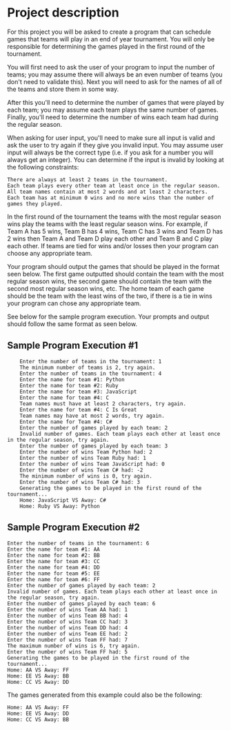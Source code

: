 # Project description

For this project you will be asked to create a program that can schedule games that teams will play in an end of year tournament. You will only be responsible for determining the games played in the first round of the tournament.

You will first need to ask the user of your program to input the number of teams; you may assume there will always be an even number of teams (you don't need to validate this). Next you will need to ask for the names of all of the teams and store them in some way.

After this you'll need to determine the number of games that were played by each team; you may assume each team plays the same number of games. Finally, you'll need to determine the number of wins each team had during the regular season.

When asking for user input, you'll need to make sure all input is valid and ask the user to try again if they give you invalid input. You may assume user input will always be the correct type (i.e. if you ask for a number you will always get an integer). You can determine if the input is invalid by looking at the following constraints:

    There are always at least 2 teams in the tournament.
    Each team plays every other team at least once in the regular season.
    All team names contain at most 2 words and at least 2 characters.
    Each team has at minimum 0 wins and no more wins than the number of games they played.

In the first round of the tournament the teams with the most regular season wins play the teams with the least regular season wins. For example, if Team A has 5 wins, Team B has 4 wins, Team C has 3 wins and Team D has 2 wins then Team A and Team D play each other and Team B and C play each other. If teams are tied for wins and/or losses then your program can choose any appropriate team.

Your program should output the games that should be played in the format seen below. The first game outputted should contain the team with the most regular season wins, the second game should contain the team with the second most regular season wins, etc. The home team of each game should be the team with the least wins of the two, if there is a tie in wins your program can chose any appropriate team.

See below for the sample program execution. Your prompts and output should follow the same format as seen below.

## Sample Program Execution #1

``````
    Enter the number of teams in the tournament: 1
    The minimum number of teams is 2, try again.
    Enter the number of teams in the tournament: 4
    Enter the name for team #1: Python
    Enter the name for team #2: Ruby
    Enter the name for team #3: JavaScript
    Enter the name for team #4: C
    Team names must have at least 2 characters, try again.
    Enter the name for team #4: C Is Great
    Team names may have at most 2 words, try again.
    Enter the name for Team #4: C#
    Enter the number of games played by each team: 2
    Invalid number of games. Each team plays each other at least once in the regular season, try again.
    Enter the number of games played by each team: 3
    Enter the number of wins Team Python had: 2 
    Enter the number of wins Team Ruby had: 1 
    Enter the number of wins Team JavaScript had: 0 
    Enter the number of wins Team C# had: -2
    The minimum number of wins is 0, try again.
    Enter the number of wins Team C# had: 3
    Generating the games to be played in the first round of the tournament...
    Home: JavaScript VS Away: C#
    Home: Ruby VS Away: Python
``````

## Sample Program Execution #2

``````
Enter the number of teams in the tournament: 6
Enter the name for team #1: AA
Enter the name for team #2: BB
Enter the name for team #3: CC
Enter the name for team #4: DD
Enter the name for team #5: EE
Enter the name for team #6: FF
Enter the number of games played by each team: 2
Invalid number of games. Each team plays each other at least once in the regular season, try again.
Enter the number of games played by each team: 6
Enter the number of wins Team AA had: 1 
Enter the number of wins Team BB had: 4 
Enter the number of wins Team CC had: 3 
Enter the number of wins Team DD had: 4 
Enter the number of wins Team EE had: 2 
Enter the number of wins Team FF had: 7 
The maximum number of wins is 6, try again.
Enter the number of wins Team FF had: 5 
Generating the games to be played in the first round of the tournament...
Home: AA VS Away: FF
Home: EE VS Away: BB
Home: CC VS Away: DD
``````

The games generated from this example could also be the following:

``````
Home: AA VS Away: FF
Home: EE VS Away: DD
Home: CC VS Away: BB
``````